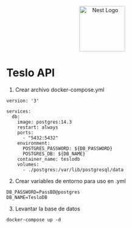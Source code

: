 <p align="center">
  <a href="http://nestjs.com/" target="blank"><img src="https://nestjs.com/img/logo-small.svg" width="120" alt="Nest Logo" /></a>
</p>

# Teslo API
1. Crear archivo docker-compose.yml
```
version: '3'

services:
  db:
    image: postgres:14.3
    restart: always
    ports: 
      - "5432:5432"
    environment:
      POSTGRES_PASSWORD: ${DB_PASSWORD}
      POSTGRES_DB: ${DB_NAME}
    container_name: teslodb
    volumes:
      - ./postgres:/var/lib/postgresql/data
```

2. Crear variables de entorno para uso en .yml
```
DB_PASSWORD=PassBD@postgres
DB_NAME=TesloDB
```

3. Levantar la base de datos 
```
docker-compose up -d
```